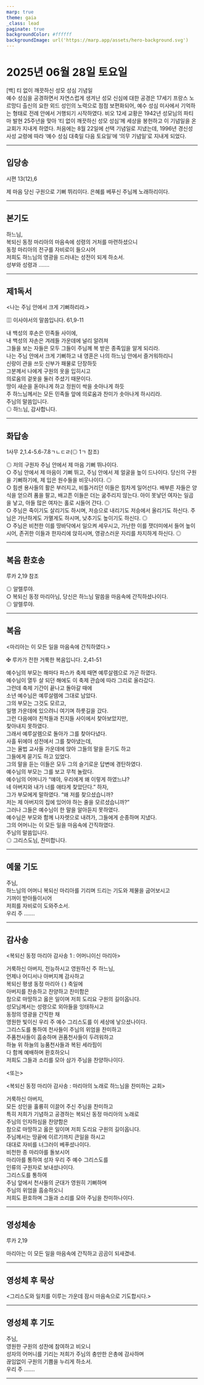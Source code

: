 ```yaml
---
marp: true
theme: gaia
_class: lead
paginate: true
backgroundColor: #ffffff
backgroundImage: url('https://marp.app/assets/hero-background.svg')
---
```


# 2025년 06월 28일 토요일

[백] 티 없이 깨끗하신 성모 성심 기념일  
예수 성심을 공경하면서 자연스럽게 생겨난 성모 신심에 대한 공경은 17세기 프랑스 노르망디 출신의 요한 외드 성인의 노력으로 점점 보편화되어, 예수 성심 미사에서 기억하는 형태로 전례 안에서 거행되기 시작하였다. 비오 12세 교황은 1942년 성모님의 파티마 발현 25주년을 맞아 ‘티 없이 깨끗하신 성모 성심’께 세상을 봉헌하고 이 기념일을 온 교회가 지내게 하였다. 처음에는 8월 22일에 선택 기념일로 지냈는데, 1996년 경신성사성 교령에 따라 ‘예수 성심 대축일 다음 토요일’에 ‘의무 기념일’로 지내게 되었다.




---

## 입당송

시편 13(12),6

제 마음 당신 구원으로 기뻐 뛰리이다. 은혜를 베푸신 주님께 노래하리이다.  
  


---

## 본기도

하느님,  
복되신 동정 마리아의 마음속에 성령의 거처를 마련하셨으니  
동정 마리아의 전구를 자비로이 들으시어  
저희도 하느님의 영광을 드러내는 성전이 되게 하소서.  
성부와 성령과 …….  
  


---

## 제1독서

<나는 주님 안에서 크게 기뻐하리라.>

▥ 이사야서의 말씀입니다. 61,9-11

내 백성의 후손은 민족들 사이에,  
내 백성의 자손은 겨레들 가운데에 널리 알려져  
그들을 보는 자들은 모두 그들이 주님께 복 받은 종족임을 알게 되리라.  
나는 주님 안에서 크게 기뻐하고 내 영혼은 나의 하느님 안에서 즐거워하리니  
신랑이 관을 쓰듯 신부가 패물로 단장하듯  
그분께서 나에게 구원의 옷을 입히시고  
의로움의 겉옷을 둘러 주셨기 때문이다.  
땅이 새순을 돋아나게 하고 정원이 싹을 솟아나게 하듯  
주 하느님께서는 모든 민족들 앞에 의로움과 찬미가 솟아나게 하시리라.  
주님의 말씀입니다.  
◎ 하느님, 감사합니다.  
  


---

## 화답송

1사무 2,1.4-5.6-7.8ㄱㄴㄷㄹ(◎ 1ㄱ 참조)

◎ 저의 구원자 주님 안에서 제 마음 기뻐 뛰나이다.  
○ 주님 안에서 제 마음이 기뻐 뛰고, 주님 안에서 제 얼굴을 높이 드나이다. 당신의 구원을 기뻐하기에, 제 입은 원수들을 비웃나이다. ◎  
○ 힘센 용사들의 활은 부러지고, 비틀거리던 이들은 힘차게 일어선다. 배부른 자들은 양식을 얻으려 품을 팔고, 배고픈 이들은 더는 굶주리지 않는다. 아이 못낳던 여자는 일곱을 낳고, 아들 많은 여자는 홀로 시들어 간다. ◎  
○ 주님은 죽이기도 살리기도 하시며, 저승으로 내리기도 저승에서 올리기도 하신다. 주님은 가난하게도 가멸게도 하시며, 낮추기도 높이기도 하신다. ◎  
○ 주님은 비천한 이를 땅바닥에서 일으켜 세우시고, 가난한 이를 잿더미에서 들어 높이시어, 존귀한 이들과 한자리에 앉히시며, 영광스러운 자리를 차지하게 하신다. ◎  
  


---

## 복음 환호송

루카 2,19 참조

◎ 알렐루야.  
○ 복되신 동정 마리아님, 당신은 하느님 말씀을 마음속에 간직하셨나이다.  
◎ 알렐루야.  
  


---

## 복음

<마리아는 이 모든 일을 마음속에 간직하였다.>

✠ 루카가 전한 거룩한 복음입니다. 2,41-51

예수님의 부모는 해마다 파스카 축제 때면 예루살렘으로 가곤 하였다.  
예수님이 열두 살 되던 해에도 이 축제 관습에 따라 그리로 올라갔다.  
그런데 축제 기간이 끝나고 돌아갈 때에  
소년 예수님은 예루살렘에 그대로 남았다.  
그의 부모는 그것도 모르고,  
일행 가운데에 있으려니 여기며 하룻길을 갔다.  
그런 다음에야 친척들과 친지들 사이에서 찾아보았지만,  
찾아내지 못하였다.  
그래서 예루살렘으로 돌아가 그를 찾아다녔다.  
사흘 뒤에야 성전에서 그를 찾아냈는데,  
그는 율법 교사들 가운데에 앉아 그들의 말을 듣기도 하고  
그들에게 묻기도 하고 있었다.  
그의 말을 듣는 이들은 모두 그의 슬기로운 답변에 경탄하였다.  
예수님의 부모는 그를 보고 무척 놀랐다.  
예수님의 어머니가 “얘야, 우리에게 왜 이렇게 하였느냐?  
네 아버지와 내가 너를 애타게 찾았단다.” 하자,  
그가 부모에게 말하였다. “왜 저를 찾으셨습니까?  
저는 제 아버지의 집에 있어야 하는 줄을 모르셨습니까?”  
그러나 그들은 예수님이 한 말을 알아듣지 못하였다.  
예수님은 부모와 함께 나자렛으로 내려가, 그들에게 순종하며 지냈다.  
그의 어머니는 이 모든 일을 마음속에 간직하였다.  
주님의 말씀입니다.  
◎ 그리스도님, 찬미합니다.  
  


---

## 예물 기도

주님,  
하느님의 어머니 복되신 마리아를 기리며 드리는 기도와 제물을 굽어보시고  
기꺼이 받아들이시어  
저희를 자비로이 도와주소서.  
우리 주 …….  
  


---

## 감사송

<복되신 동정 마리아 감사송 1 : 어머니이신 마리아>

거룩하신 아버지, 전능하시고 영원하신 주 하느님,  
언제나 어디서나 아버지께 감사하고  
복되신 평생 동정 마리아 ( ) 축일에  
아버지를 찬송하고 찬양하고 찬미함은  
참으로 마땅하고 옳은 일이며 저희 도리요 구원의 길이옵니다.  
성모님께서는 성령으로 외아들을 잉태하시고  
동정의 영광을 간직한 채  
영원한 빛이신 우리 주 예수 그리스도를 이 세상에 낳으셨나이다.  
그리스도를 통하여 천사들이 주님의 위엄을 찬미하고  
주품천사들이 흠숭하며 권품천사들이 두려워하고  
하늘 위 하늘의 능품천사들과 복된 세라핌이  
다 함께 예배하며 환호하오니  
저희도 그들과 소리를 모아 삼가 주님을 찬양하나이다.  
  
<또는>  
  
<복되신 동정 마리아 감사송 : 마리아의 노래로 하느님을 찬미하는 교회>  
  
  
거룩하신 아버지,  
모든 성인을 훌륭히 이끌어 주신 주님을 찬미하고  
특히 저희가 기념하고 공경하는 복되신 동정 마리아의 노래로  
주님의 인자하심을 찬양함은  
참으로 마땅하고 옳은 일이며 저희 도리요 구원의 길이옵니다.  
주님께서는 땅끝에 이르기까지 큰일을 하시고  
대대로 자비를 너그러이 베푸셨나이다.  
비천한 종 마리아를 돌보시어  
마리아를 통하여 성자 우리 주 예수 그리스도를  
인류의 구원자로 보내셨나이다.  
그리스도를 통하여  
주님 앞에서 천사들의 군대가 영원히 기뻐하며  
주님의 위엄을 흠숭하오니  
저희도 환호하며 그들과 소리를 모아 주님을 찬미하나이다.  


---

## 영성체송

루카 2,19

마리아는 이 모든 일을 마음속에 간직하고 곰곰이 되새겼네.  
  


---

## 영성체 후 묵상

<그리스도와 일치를 이루는 가운데 잠시 마음속으로 기도합시다.>  


---

## 영성체 후 기도

주님,  
영원한 구원의 성찬에 참여하고 비오니  
성자의 어머니를 기리는 저희가 주님의 충만한 은총에 감사하며  
끊임없이 구원의 기쁨을 누리게 하소서.  
우리 주 …….  
  


---